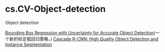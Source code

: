 # cs.CV-Object-detection
Object detection

[Bounding Box Regression with Uncertainty for Accurate Object Detection](https://arxiv.org/pdf/1809.08545v3.pdf)(一个新的标定框回归策略，)
[Cascade R-CNN: High Quality Object Detection and Instance Segmentation](https://arxiv.org/pdf/1906.09756v1.pdf)
